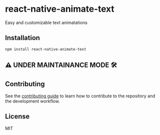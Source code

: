 # react-native-animate-text

Easy and customizable text animatations

## Installation

```sh
npm install react-native-animate-text
```

## :warning: UNDER MAINTAINANCE MODE :hammer_and_wrench:


## Contributing

See the [contributing guide](CONTRIBUTING.md) to learn how to contribute to the repository and the development workflow.

## License

MIT

